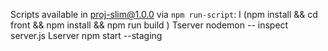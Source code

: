 Scripts available in proj-slim@1.0.0 via `npm run-script`:
  I
    (npm install && cd front && npm install && npm run build )
  Tserver
    nodemon -- inspect  server.js
  Lserver
    npm start --staging
